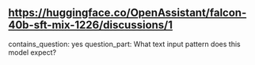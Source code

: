 ## https://huggingface.co/OpenAssistant/falcon-40b-sft-mix-1226/discussions/1

contains_question: yes
question_part: What text input pattern does this model expect?